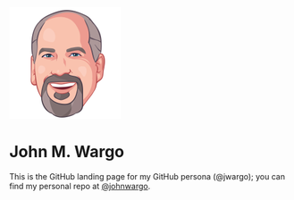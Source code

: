 ![my face](images/jmw-avatar.png)

# John M. Wargo

This is the GitHub landing page for my GitHub persona (@jwargo); you can find my personal repo at [@johnwargo](https://github.com/johnwargo).
